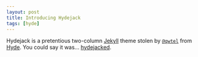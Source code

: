 ```yaml
---
layout: post
title: Introducing Hydejack
tags: [hyde]
---
```


Hydejack is a pretentious two-column [Jekyll](http://jekyllrb.com) theme stolen by [`@qwtel`](https://twitter.com/qwtel) from [Hyde](http://hyde.getpoole.com). You could say it was... [hydejacked](http://media3.giphy.com/media/makedRIckZBW8/giphy.gif).
